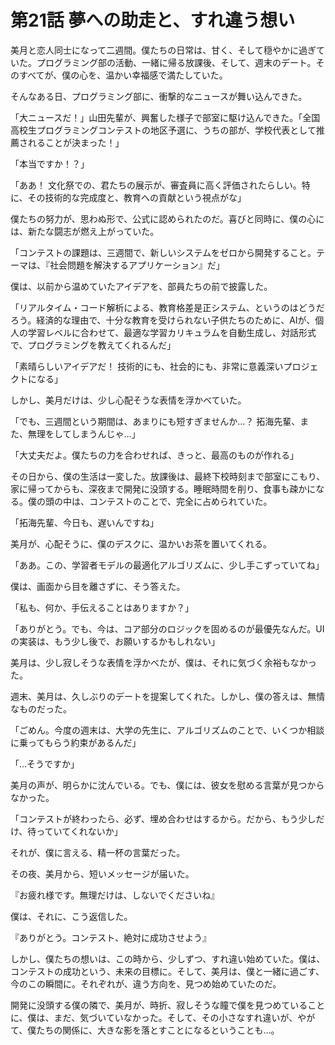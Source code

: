 # 第21話 夢への助走と、すれ違う想い

美月と恋人同士になって二週間。僕たちの日常は、甘く、そして穏やかに過ぎていた。プログラミング部の活動、一緒に帰る放課後、そして、週末のデート。そのすべてが、僕の心を、温かい幸福感で満たしていた。

そんなある日、プログラミング部に、衝撃的なニュースが舞い込んできた。

「大ニュースだ！」山田先輩が、興奮した様子で部室に駆け込んできた。「全国高校生プログラミングコンテストの地区予選に、うちの部が、学校代表として推薦されることが決まった！」

「本当ですか！？」

「ああ！ 文化祭での、君たちの展示が、審査員に高く評価されたらしい。特に、その技術的な完成度と、教育への貢献という視点がな」

僕たちの努力が、思わぬ形で、公式に認められたのだ。喜びと同時に、僕の心には、新たな闘志が燃え上がっていた。

「コンテストの課題は、三週間で、新しいシステムをゼロから開発すること。テーマは、『社会問題を解決するアプリケーション』だ」

僕は、以前から温めていたアイデアを、部員たちの前で披露した。

「リアルタイム・コード解析による、教育格差是正システム、というのはどうだろう。経済的な理由で、十分な教育を受けられない子供たちのために、AIが、個人の学習レベルに合わせて、最適な学習カリキュラムを自動生成し、対話形式で、プログラミングを教えてくれるんだ」

「素晴らしいアイデアだ！ 技術的にも、社会的にも、非常に意義深いプロジェクトになる」

しかし、美月だけは、少し心配そうな表情を浮かべていた。

「でも、三週間という期間は、あまりにも短すぎませんか…？ 拓海先輩、また、無理をしてしまうんじゃ…」

「大丈夫だよ。僕たちの力を合わせれば、きっと、最高のものが作れる」

その日から、僕の生活は一変した。放課後は、最終下校時刻まで部室にこもり、家に帰ってからも、深夜まで開発に没頭する。睡眠時間を削り、食事も疎かになる。僕の頭の中は、コンテストのことで、完全に占められていた。

「拓海先輩、今日も、遅いんですね」

美月が、心配そうに、僕のデスクに、温かいお茶を置いてくれる。

「ああ。この、学習者モデルの最適化アルゴリズムに、少し手こずっていてね」

僕は、画面から目を離さずに、そう答えた。

「私も、何か、手伝えることはありますか？」

「ありがとう。でも、今は、コア部分のロジックを固めるのが最優先なんだ。UIの実装は、もう少し後で、お願いするかもしれない」

美月は、少し寂しそうな表情を浮かべたが、僕は、それに気づく余裕もなかった。

週末、美月は、久しぶりのデートを提案してくれた。しかし、僕の答えは、無情なものだった。

「ごめん。今度の週末は、大学の先生に、アルゴリズムのことで、いくつか相談に乗ってもらう約束があるんだ」

「…そうですか」

美月の声が、明らかに沈んでいる。でも、僕には、彼女を慰める言葉が見つからなかった。

「コンテストが終わったら、必ず、埋め合わせはするから。だから、もう少しだけ、待っていてくれないか」

それが、僕に言える、精一杯の言葉だった。

その夜、美月から、短いメッセージが届いた。

『お疲れ様です。無理だけは、しないでくださいね』

僕は、それに、こう返信した。

『ありがとう。コンテスト、絶対に成功させよう』

しかし、僕たちの想いは、この時から、少しずつ、すれ違い始めていた。僕は、コンテストの成功という、未来の目標に。そして、美月は、僕と一緒に過ごす、今のこの瞬間に。それぞれが、違う方向を、見つめ始めていたのだ。

開発に没頭する僕の隣で、美月が、時折、寂しそうな瞳で僕を見つめていることに、僕は、まだ、気づいていなかった。そして、その小さなすれ違いが、やがて、僕たちの関係に、大きな影を落とすことになるということも…。
